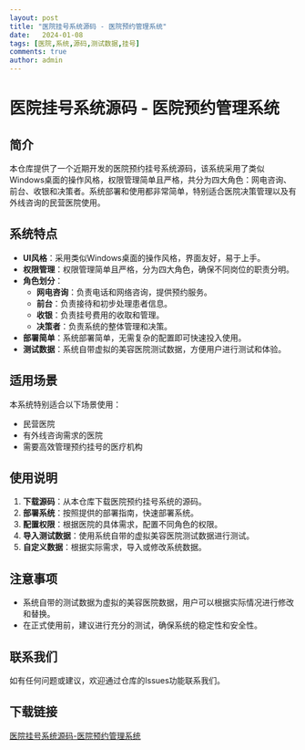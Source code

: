 ```yaml
---
layout: post
title: "医院挂号系统源码 - 医院预约管理系统"
date:   2024-01-08
tags: [医院,系统,源码,测试数据,挂号]
comments: true
author: admin
---
```

# 医院挂号系统源码 - 医院预约管理系统

## 简介
本仓库提供了一个近期开发的医院预约挂号系统源码，该系统采用了类似Windows桌面的操作风格，权限管理简单且严格，共分为四大角色：网电咨询、前台、收银和决策者。系统部署和使用都非常简单，特别适合医院决策管理以及有外线咨询的民营医院使用。

## 系统特点
- **UI风格**：采用类似Windows桌面的操作风格，界面友好，易于上手。
- **权限管理**：权限管理简单且严格，分为四大角色，确保不同岗位的职责分明。
- **角色划分**：
  - **网电咨询**：负责电话和网络咨询，提供预约服务。
  - **前台**：负责接待和初步处理患者信息。
  - **收银**：负责挂号费用的收取和管理。
  - **决策者**：负责系统的整体管理和决策。
- **部署简单**：系统部署简单，无需复杂的配置即可快速投入使用。
- **测试数据**：系统自带虚拟的美容医院测试数据，方便用户进行测试和体验。

## 适用场景
本系统特别适合以下场景使用：
- 民营医院
- 有外线咨询需求的医院
- 需要高效管理预约挂号的医疗机构

## 使用说明
1. **下载源码**：从本仓库下载医院预约挂号系统的源码。
2. **部署系统**：按照提供的部署指南，快速部署系统。
3. **配置权限**：根据医院的具体需求，配置不同角色的权限。
4. **导入测试数据**：使用系统自带的虚拟美容医院测试数据进行测试。
5. **自定义数据**：根据实际需求，导入或修改系统数据。

## 注意事项
- 系统自带的测试数据为虚拟的美容医院数据，用户可以根据实际情况进行修改和替换。
- 在正式使用前，建议进行充分的测试，确保系统的稳定性和安全性。

## 联系我们
如有任何问题或建议，欢迎通过仓库的Issues功能联系我们。

## 下载链接

[医院挂号系统源码-医院预约管理系统](https://pan.quark.cn/s/ffdaea457450)
